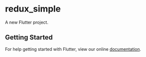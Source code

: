 # redux_simple

A new Flutter project.

## Getting Started

For help getting started with Flutter, view our online
[documentation](https://flutter.io/).
